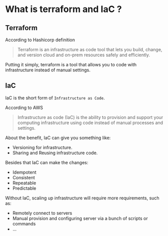 # What is terraform and IaC ?

## Terraform

According to Hashicorp definition

> Terraform is an infrastructure as code tool that lets you build, change, and version cloud and on-prem resources safely and efficiently.

Putting it simply, terraform is a tool that allows you to code with infrastructure instead of manual settings.

## IaC

IaC is the short form of `Infrastructure as Code`.

According to AWS

> Infrastructure as code (IaC) is the ability to provision and support your computing infrastructure using code instead of manual processes and settings.

About the benefit, IaC can give you something like:

- Versioning for infrastructure.
- Sharing and Reusing infrastructure code.

Besides that IaC can make the changes:

- Idempotent
- Consistent
- Repeatable
- Predictable

Without IaC, scaling up infrastructure will require more requirements, such as:

- Remotely connect to servers
- Manual provision and configuring server via a bunch of scripts or commands
- ...
